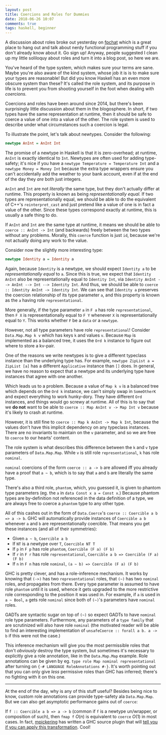 ```yaml
---
layout: post
title: Coercions and Roles for Dummies
date: 2018-06-26 10:07
comments: true
tags: haskell, beginner
---
```


A discussion about roles broke out yesterday on [fpchat][fpchat] which is a
great place to hang out and talk about nerdy functional programming stuff if you
don't already know about it. Go sign up! Anyway, people suggested I clean up my
little soliloquy about roles and turn it into a blog post, so here we are.

[fpchat]: https://functionalprogramming.slack.com/

You've heard of the type system, which makes sure your terms are sane. Maybe
you're also aware of the kind system, whose job it is is to make sure your types
are reasonable! But did you know Haskell has an even more obscure system than
these? It's called the role system, and its purpose in life is to prevent you
from shooting yourself in the foot when dealing with *coercions.*

Coercions and roles have been around since 2014, but there's been surprisingly
little discussion about them in the blogosphere. In short, if two types have the
same representation at runtime, then it should be safe to coerce a value of one
into a value of the other. The role system is used to describe under what
circumstances such a coercion is legal.

To illustrate the point, let's talk about newtypes. Consider the following:

```haskell
newtype AnInt = AnInt Int
```

The promise of a newtype in Haskell is that it is zero-overhead; at runtime,
`AnInt` is exactly identical to `Int`. Newtypes are often used for adding
type-safety; it's nice if you have a `newtype Temperature = Temperature Int` and
a `newtype Money = Money Int` because the extra type wrappers ensure you can't
accidentally add the weather to your bank account, even if at the end of the day
they *are* both just integers.

`AnInt` and `Int` are not *literally* the same type, but they don't actually
differ at runtime. This property is known as being *representationally equal.*
If two types are representationally equal, we should be able to do the
equivalent of C++'s `reinterpret_cast` and just pretend like a value of one is
in fact a value of the other. Since these types correspond exactly at runtime,
this is usually a safe thing to do.

If `AnInt` and `Int` are the same type at runtime, it means we should be able to
`coerce :: AnInt -> Int` (and backwards) freely between the two types without
any problems. Morally, this `coerce` function is just `id`, because we're not
actually doing any work to the value.

Consider now the slightly more interesting type:

```haskell
newtype Identity a = Identity a
```

Again, because `Identity` is a newtype, we should expect `Identity a` to be
*representationally equal* to `a`. Since this is true, we expect that `Identity
AnInt` also be representationally equal to `Identity Int`, via `Identity AnInt
--> AnInt --> Int --> Identity Int`. And thus, we should be able to `coerce ::
Identity AnInt -> Identity Int`. We can see that `Identity a` preserves the
coercion relationship of its type parameter `a`, and this property is known as
the `a` having role `representational`.

More generally, if the type parameter `a` in `F a` has role `representational`,
then `F X` is representationally equal to `F Y` whenever `X` is
representationally equal to `Y`. This works whether `F` be a `data` or a
`newtype`.

However, not all type parameters have role `representational`! Consider
`Data.Map.Map k v` which has keys `k` and values `v`. Because `Map` is
implemented as a balanced tree, it uses the `Ord k` instance to figure out where
to store a kv-pair.

One of the reasons we write newtypes is to give a different typeclass instance
than the underlying type has. For example, `newtype ZipList a = ZipList [a]` has
a different `Applicative` instance than `[]` does. In general, we have no reason
to expect that a newtype and its underlying type have instances that agree with
one another.

Which leads us to a problem. Because a value of `Map k v` is a balanced tree
which depends on the `Ord k` instance, we can't simply swap in `SomeOtherK` and
expect everything to work hunky-dory. They have different `Ord` instances, and
things would go screwy at runtime. All of this is to say that we **do not** want
to be able to `coerce :: Map AnInt v -> Map Int v` because it's likely to crash
at runtime.

However, it is still fine to `coerce :: Map k AnInt -> Map k Int`, because the
values don't have this implicit dependency on any typeclass instances. There are
no invariants to maintain on the `v` parameter, and so we are free to `coerce` to
our hearts' content.

The role system is what describes this difference between the `k` and `v` type
parameters of `Data.Map.Map`. While `v` is still role `representational`, `k`
has role `nominal`.

`nominal` coercions of the form `coerce :: a -> b` are allowed iff you already
have a proof that `a ~ b`, which is to say that `a` and `b` are literally the
same type.

There's also a third role, `phantom`, which, you guessed it, is given to phantom
type parameters (eg. the `a` in `data Const x a = Const x`.) Because phantom
types are by-definition not referenced in the data definition of a type, we are
always free to coerce a `phantom` type to any other type.

All of this cashes out in the form of `Data.Coerce`'s `coerce :: Coercible a b
=> a -> b`. GHC will automatically provide instances of `Coercible a b` whenever
`a` and `b` are representationally coercible. That means you get these
instances (and all of their symmetries):

* Given `a ~ b`, `Coercible a b`
* If `NT` is a newtype over `T`, `Coercible NT T`
* If `p` in `F p` has role `phantom`, `Coercible (F a) (F b)`
* If `r` in `F r` has role `representational`, `Coercible a b => Coercible (F a) (F b)`
* If `n` in `F n` has role `nominal`, `(a ~ b) => Coercible (F a) (F b)`

GHC is pretty clever, and has a role-inference mechanism. It works by knowing
that `(->)` has two `representational` roles, that `(~)` has two `nominal`
roles, and propagates from there. Every type parameter is assumed to have role
`phantom` until it is used, whence it gets upgraded to the more restrictive role
corresponding to the position it was used in. For example, if `a` is used in `a
~ Bool`, `a` gets role `nominal` since both of `(~)`'s parameters have `nominal`
roles.

GADTs are syntactic sugar on top of `(~)` so expect GADTs to have `nominal` role
type parameters. Furthermore, any parameters of a `type family` that are
scrutinized will also have role `nominal` (the motivated reader will be able to
find an interesting implementation of `unsafeCoerce :: forall a b. a -> b` if
this were not the case.)

This inference mechanism will give you the most permissible roles that don't
*obviously* destroy the type system, but sometimes it's necessary to explicitly
give a role annotation, like in the `Data.Map.Map` example. Role annotations can
be given by eg. `type role Map nominal representational` after turning on `{-#
LANGUAGE RoleAnnotations #-}`. It's worth pointing out that you can only give
*less* permissive roles than GHC has inferred; there's no fighting with it on
this one.

---

At the end of the day, why is any of this stuff useful? Besides being nice to
know, custom role annotations can provide type-safety ala `Data.Map.Map`. But we
can also get asymptotic performance gains out of `coerce`:

If `f :: Coercible a b => a -> b` (common if `f` is a newtype un/wrapper, or
composition of such), then `fmap f` $O(n)$ is equivalent to `coerce` $O(1)$ in
most cases. In fact, [mpickering][mpickering] has written a GHC source plugin
that will [tell you if you can apply this transformation][hashtag-coerce]. Cool!

[mpickering]: https://github.com/mpickering
[hashtag-coerce]: https://github.com/mpickering/hashtag-coerce


